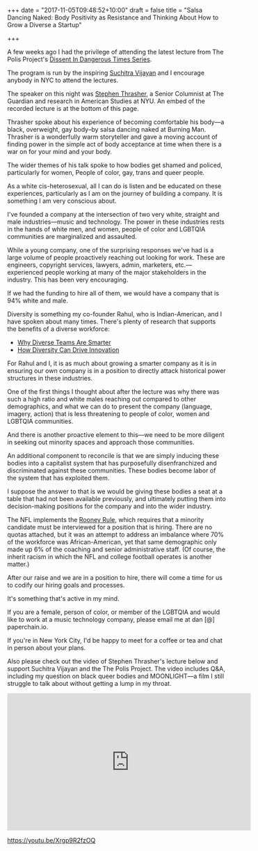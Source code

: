+++
date = "2017-11-05T09:48:52+10:00"
draft = false
title = "Salsa Dancing Naked: Body Positivity as Resistance and Thinking About How to Grow a Diverse a Startup"

+++

A few weeks ago I had the privilege of attending the latest lecture from The Polis Project's [Dissent In Dangerous Times Series](http://thepolisproject.com/archives/category/dissent-in-dangerous-times).

The program is run by the inspiring [Suchitra Vijayan](https://twitter.com/suchitrav) and I encourage anybody in NYC to attend the lectures.

The speaker on this night was [Stephen Thrasher](https://twitter.com/thrasherxy), a Senior Columnist at The Guardian and research in American Studies at NYU. An embed of the recorded lecture is at the bottom of this page.

Thrasher spoke about his experience of becoming comfortable his body—a black, overweight, gay body–by salsa dancing naked at Burning Man. Thrasher is a wonderfully warm storyteller and gave a moving account of finding power in the simple act of body acceptance at time when there is a war on for your mind and your body.

The wider themes of his talk spoke to how bodies get shamed and policed, particularly for women, People of color, gay, trans and queer people.

As a white cis-heterosexual, all I can do is listen and be educated on these experiences, particularly as I am on the journey of building a company. It is something I am very conscious about.

I've founded a company at the intersection of two very white, straight and male industries—music and technology. The power in these industries rests in the hands of white men, and women, people of color and LGBTQIA  communities are marginalized and assaulted.

While a young company, one of the surprising responses we've had is a large volume of people proactively reaching out looking for work. These are engineers, copyright services, lawyers, admin, marketers, etc.—experienced people working at many of the major stakeholders in the industry. This has been very encouraging.

If we had the funding to hire all of them, we would have a company that is 94% white and male.

Diversity is something my co-founder Rahul, who is Indian-American, and I have spoken about many times. There's plenty of research that supports the benefits of a diverse workforce:

* [Why Diverse Teams Are Smarter](https://hbr.org/2016/11/why-diverse-teams-are-smarter)
* [How Diversity Can Drive Innovation](https://hbr.org/2013/12/how-diversity-can-drive-innovation)

For Rahul and I, it is as much about growing a smarter company as it is in ensuring our own company is in a position to directly attack historical power structures in these industries.

One of the first things I thought about after the lecture was why there was such a high ratio and white males reaching out compared to other demographics, and what we can do to present the company (language, imagery, action) that is less threatening to people of color, women and LGBTQIA  communities.

And there is another proactive element to this—we need to be more diligent in seeking out minority spaces and approach those communities.

An additional component to reconcile is that we are simply inducing these bodies into a capitalist system that has purposefully disenfranchized and discriminated against these communities. These bodies become labor of the system that has exploited them.

I suppose the answer to that is we would be giving these bodies a seat at a table that had not been available previously, and ultimately putting them into decision-making positions for the company and into the wider industry.

The NFL implements the [Rooney Rule](https://qz.com/959608/the-legacy-of-the-man-behind-footballs-rooney-rule-requiring-interviewing-minority-candidates-lives-on-in-silicon-valley/), which requires that a minority candidate must be interviewed for a position that is hiring. There are no quotas attached, but it was an attempt to address an imbalance where 70% of the workforce was African-American, yet that same demographic only made up 6% of the coaching and senior administrative staff. (Of course, the inherit racism in which the NFL and college football operates is another matter.)

After our raise and we are in a position to hire, there will come a time for us to codify our hiring goals and processes.

It's something that's active in my mind.

If you are a female, person of color, or member of the LGBTQIA and would like to work at a music technology company, please email me at dan [@] paperchain.io.

If you're in New York City, I'd be happy to meet for a coffee or tea and chat in person about your plans.

Also please check out the video of Stephen Thrasher's lecture below and support Suchitra Vijayan and the The Polis Project. The video includes Q&A, including my question on black queer bodies and MOONLIGHT—a film I still struggle to talk about without getting a lump in my throat.

<div class="videoWrapper">
<iframe width="560" height="315" src="https://www.youtube.com/embed/Xrgp9R2fzOQ" frameborder="0" allowfullscreen></iframe>
</div>

https://youtu.be/Xrgp9R2fzOQ
